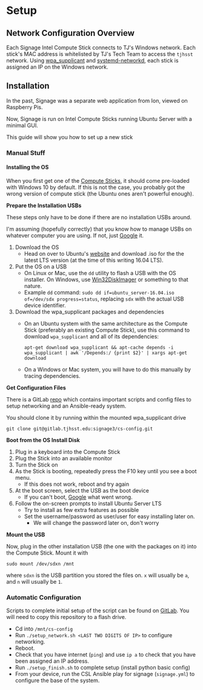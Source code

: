 # Setup

## Network Configuration Overview

Each Signage Intel Compute Stick connects to TJ's Windows network. Each stick's MAC address is whitelisted by TJ's Tech Team to access the `tjhsst` network. Using [wpa\_supplicant](https://wiki.archlinux.org/index.php/WPA_supplicant) and [systemd-networkd](https://wiki.archlinux.org/index.php/Systemd-networkd), each stick is assigned an IP on the Windows network.

## Installation

In the past, Signage was a separate web application from Ion, viewed on Raspberry Pis.

Now, Signage is run on Intel Compute Sticks running Ubuntu Server with a minimal GUI.

This guide will show you how to set up a new stick

### Manual Stuff

#### Installing the OS

When you first get one of the [Compute Sticks](https://livedoc.tjhsst.edu/wiki/Compute_Sticks), it should come pre-loaded with Windows 10 by default. If this is not the case, you probably got the wrong version of compute stick \(the Ubuntu ones aren't powerful enough\).

**Prepare the Installation USBs**

These steps only have to be done if there are no installation USBs around.

I'm assuming \(hopefully correctly\) that you know how to manage USBs on whatever computer you are using. If not, just [Google](https://bing.com) it.

1. Download the OS
   * Head on over to Ubuntu's [website](https://ubuntu.com/download/server) and download .iso for the the latest LTS version \(at the time of this writing 16.04 LTS\).
2. Put the OS on a USB
   * On Linux or Mac, use the `dd` utility to flash a USB with the OS installer. On Windows, use [Win32DiskImager](https://sourceforge.net/projects/win32diskimager/::) or something to that nature.
   * Example `dd` command: `sudo dd if=ubuntu_server-16.04.iso of=/dev/sdx progress=status`, replacing `sdx` with the actual USB device identifier.
3. Download the wpa\_supplicant packages and dependencies
   * On an Ubuntu system with the same architecture as the Compute Stick \(preferably an existing Compute Stick\), use this command to download `wpa_supplicant` and all of its dependencies:

     ```text
     apt-get download wpa_supplicant && apt-cache depends -i wpa_supplicant | awk '/Depends:/ {print $2}' | xargs apt-get download
     ```

   * On a Windows or Mac system, you will have to do this manually by tracing dependencies.

**Get Configuration Files**

There is a GitLab [repo](https://gitlab.tjhsst.edu/signage3/cs-config) which contains important scripts and config files to setup networking and an Ansible-ready system.

You should clone it by running within the mounted wpa\_supplicant drive

```text
git clone git@gitlab.tjhsst.edu:signage3/cs-config.git
```

**Boot from the OS Install Disk**

1. Plug in a keyboard into the Compute Stick
2. Plug the Stick into an available monitor
3. Turn the Stick on
4. As the Stick is booting, repeatedly press the F10 key until you see a boot menu.
   * If this does not work, reboot and try again
5. At the boot screen, select the USB as the boot device
   * If you can't boot, [Google](https://bing.com) what went wrong.
6. Follow the on-screen prompts to install Ubuntu Server LTS
   * Try to install as few extra features as possible
   * Set the username/password as user/user for easy installing later on.
     * We will change the password later on, don't worry

**Mount the USB**

Now, plug in the other installation USB \(the one with the packages on it\) into the Compute Stick. Mount it with

```text
sudo mount /dev/sdxn /mnt
```

where `sdxn` is the USB partition you stored the files on. `x` will usually be `a`, and `n` will usually be `1`.

### Automatic Configuration

Scripts to complete initial setup of the script can be found on [GitLab](https://gitlab.tjhsst.edu/signage3/cs-config). You will need to copy this repository to a flash drive.

* Cd into `/mnt/cs-config`
* Run `./setup_network.sh <LAST TWO DIGITS OF IP>` to configure  networking.
* Reboot.
* Check that you have internet \(`ping`\) and use `ip a` to check that you have been assigned an IP address.
* Run `./setup_finish.sh` to complete setup \(install python basic config\)
* From your device, run the CSL Ansible play for signage \(`signage.yml`\) to configure the base of the system.

